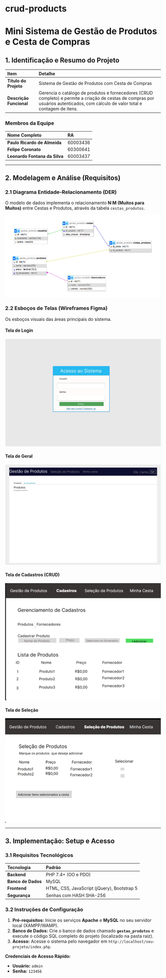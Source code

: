 # crud-products
# Mini Sistema de Gestão de Produtos e Cesta de Compras

## 1. Identificação e Resumo do Projeto

| Item | Detalhe |
| :--- | :--- |
| **Título do Projeto** | Sistema de Gestão de Produtos com Cesta de Compras |
| **Descrição Funcional** | Gerencia o catálogo de produtos e fornecedores (CRUD completo) e permite a criação de cestas de compras por usuários autenticados, com cálculo de valor total e contagem de itens. |

### Membros da Equipe

| Nome Completo | RA |
| :--- | :--- |
| **Paulo Ricardo de Almeida** | 60003436 |
| **Felipe Coronato** | 60300641 |
| **Leonardo Fontana da Silva** | 60003437 |

---

## 2. Modelagem e Análise (Requisitos)

### 2.1 Diagrama Entidade-Relacionamento (DER)

O modelo de dados implementa o relacionamento **N:M (Muitos para Muitos)** entre Cestas e Produtos, através da tabela `cestas_produtos`.

![Diagrama do Banco de Dados do Sistema](docs/DER.png)

### 2.2 Esboços de Telas (Wireframes Figma)

Os esboços visuais das áreas principais do sistema.

#### Tela de Login 
![Esboço da tela de Login](docs/Login.jpg)

#### Tela de Geral 
![Esboço da tela Geral](docs/TelaGeral.jpg)

#### Tela de Cadastros (CRUD)
![Esboço da tela de Cadastros e CRUD](docs/cadastro.png)

#### Tela de Seleção
![Esboço da tela de Seleção de Produtos](docs/selecao.png)

---

## 3. Implementação: Setup e Acesso

### 3.1 Requisitos Tecnológicos

| Tecnologia | Padrão |
| :--- | :--- |
| **Backend** | PHP 7.4+ (OO e PDO) |
| **Banco de Dados** | MySQL |
| **Frontend** | HTML, CSS, JavaScript (jQuery), Bootstrap 5 |
| **Segurança** | Senhas com HASH SHA-256 |

### 3.2 Instruções de Configuração

1.  **Pré-requisitos:** Inicie os serviços **Apache** e **MySQL** no seu servidor local (XAMPP/WAMP).
2.  **Banco de Dados:** Crie o banco de dados chamado **`gestao_produtos`** e execute o código SQL completo do projeto (localizado na pasta raiz).
3.  **Acesso:** Acesse o sistema pelo navegador em `http://localhost/seu-projeto/index.php`.

**Credenciais de Acesso Rápido:**
* **Usuário:** `admin`
* **Senha:** `123456`
